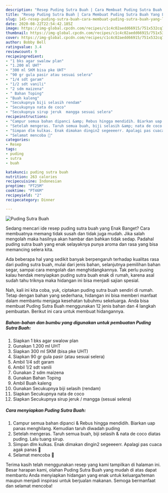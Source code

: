 ```yaml
---
description: "Resep Puding Sutra Buah | Cara Membuat Puding Sutra Buah Yang Lezat"
title: "Resep Puding Sutra Buah | Cara Membuat Puding Sutra Buah Yang Lezat"
slug: 145-resep-puding-sutra-buah-cara-membuat-puding-sutra-buah-yang-lezat
date: 2020-08-22T22:54:42.185Z
image: https://img-global.cpcdn.com/recipes/c1c4c02aedd66915/751x532cq70/puding-sutra-buah-foto-resep-utama.jpg
thumbnail: https://img-global.cpcdn.com/recipes/c1c4c02aedd66915/751x532cq70/puding-sutra-buah-foto-resep-utama.jpg
cover: https://img-global.cpcdn.com/recipes/c1c4c02aedd66915/751x532cq70/puding-sutra-buah-foto-resep-utama.jpg
author: Bobby Bell
ratingvalue: 3.4
reviewcount: 9
recipeingredient:
- "1 bks agar swalow plan"
- "1.200 ml UHT"
- "300 ml SKM bisa pke UHT"
- "90 gr gula pasir atau sesuai selera"
- "1/4 sdt garam"
- "1/2 sdt vanili"
- "2 sdm maizena"
- " Bahan Toping"
- "Buah kaleng"
- "Secukupnya biji selasih rendam"
- "Secukupnya nata de coco"
- "Secukupnya sirup jeruk  mangga sesuai selera"
recipeinstructions:
- "Campur semua bahan dipanci &amp; Rebus hingga mendidih. Biarkan uap panas menghilang. Kemudian taruh diwadah puding"
- "Setelah mengeras. Taruh semua buah, biji selasih &amp; nata de coco diatas puding. Lalu tuang sirup."
- "Simpan dlm kulkas. Enak dimakan dingin2 segeeeerr. Apalagi pas cuaca agak panas 🤭"
- "Selamat mencoba 🤗"
categories:
- Resep
tags:
- puding
- sutra
- buah

katakunci: puding sutra buah 
nutrition: 263 calories
recipecuisine: Indonesian
preptime: "PT25M"
cooktime: "PT46M"
recipeyield: "2"
recipecategory: Dinner

---
```



![Puding Sutra Buah](https://img-global.cpcdn.com/recipes/c1c4c02aedd66915/751x532cq70/puding-sutra-buah-foto-resep-utama.jpg)

Sedang mencari ide resep puding sutra buah yang Enak Banget? Cara membuatnya memang tidak susah dan tidak juga mudah. Jika salah mengolah maka hasilnya akan hambar dan bahkan tidak sedap. Padahal puding sutra buah yang enak selayaknya punya aroma dan rasa yang bisa memancing selera kita.

Ada beberapa hal yang sedikit banyak berpengaruh terhadap kualitas rasa dari puding sutra buah, mulai dari jenis bahan, selanjutnya pemilihan bahan segar, sampai cara mengolah dan menghidangkannya. Tak perlu pusing kalau hendak menyiapkan puding sutra buah enak di rumah, karena asal sudah tahu triknya maka hidangan ini bisa menjadi sajian spesial.




Nah, kali ini kita coba, yuk, ciptakan puding sutra buah sendiri di rumah. Tetap dengan bahan yang sederhana, hidangan ini bisa memberi manfaat dalam membantu menjaga kesehatan tubuhmu sekeluarga. Anda bisa membuat Puding Sutra Buah menggunakan 12 jenis bahan dan 4 langkah pembuatan. Berikut ini cara untuk membuat hidangannya.

<!--inarticleads1-->

##### Bahan-bahan dan bumbu yang digunakan untuk pembuatan Puding Sutra Buah:

1. Siapkan 1 bks agar swalow plan
1. Gunakan 1.200 ml UHT
1. Siapkan 300 ml SKM (bisa pke UHT)
1. Siapkan 90 gr gula pasir (atau sesuai selera)
1. Ambil 1/4 sdt garam
1. Ambil 1/2 sdt vanili
1. Gunakan 2 sdm maizena
1. Gunakan  Bahan Toping
1. Ambil Buah kaleng
1. Gunakan Secukupnya biji selasih (rendam)
1. Siapkan Secukupnya nata de coco
1. Siapkan Secukupnya sirup jeruk / mangga (sesuai selera)




<!--inarticleads2-->

##### Cara menyiapkan Puding Sutra Buah:

1. Campur semua bahan dipanci &amp; Rebus hingga mendidih. Biarkan uap panas menghilang. Kemudian taruh diwadah puding
1. Setelah mengeras. Taruh semua buah, biji selasih &amp; nata de coco diatas puding. Lalu tuang sirup.
1. Simpan dlm kulkas. Enak dimakan dingin2 segeeeerr. Apalagi pas cuaca agak panas 🤭
1. Selamat mencoba 🤗




Terima kasih telah menggunakan resep yang kami tampilkan di halaman ini. Besar harapan kami, olahan Puding Sutra Buah yang mudah di atas dapat membantu Anda menyiapkan hidangan yang enak untuk keluarga/teman maupun menjadi inspirasi untuk berjualan makanan. Semoga bermanfaat dan selamat mencoba!
